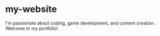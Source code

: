 # my-website
I'm passionate about coding, game development, and content creation. Welcome to my portfolio!
